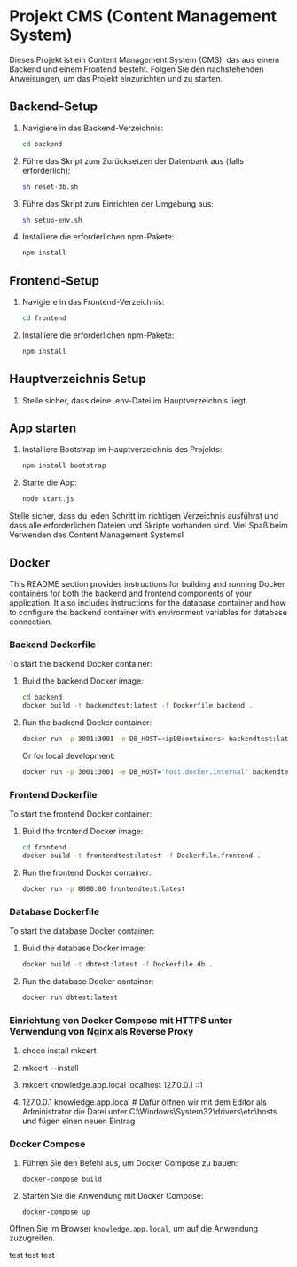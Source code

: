 # Projekt CMS (Content Management System)

Dieses Projekt ist ein Content Management System (CMS), das aus einem Backend und einem Frontend besteht. Folgen Sie den nachstehenden Anweisungen, um das Projekt einzurichten und zu starten.

## Backend-Setup

1. Navigiere in das Backend-Verzeichnis:

    ```bash
    cd backend
    ```

2. Führe das Skript zum Zurücksetzen der Datenbank aus (falls erforderlich):

    ```bash
    sh reset-db.sh
    ```

3. Führe das Skript zum Einrichten der Umgebung aus:

    ```bash
    sh setup-env.sh
    ```

4. Installiere die erforderlichen npm-Pakete:

    ```bash
    npm install
    ```

## Frontend-Setup

1. Navigiere in das Frontend-Verzeichnis:

    ```bash
    cd frontend
    ```

2. Installiere die erforderlichen npm-Pakete:

    ```bash
    npm install
    ```

## Hauptverzeichnis Setup

1. Stelle sicher, dass deine .env-Datei im Hauptverzeichnis liegt.

## App starten

1. Installiere Bootstrap im Hauptverzeichnis des Projekts:

    ```bash
    npm install bootstrap
    ```

2. Starte die App:

    ```bash
    node start.js
    ```

Stelle sicher, dass du jeden Schritt im richtigen Verzeichnis ausführst und dass alle erforderlichen Dateien und Skripte vorhanden sind. Viel Spaß beim Verwenden des Content Management Systems!


## Docker

This README section provides instructions for building and running Docker containers for both the backend and frontend components of your application. It also includes instructions for the database container and how to configure the backend container with environment variables for database connection.

### Backend Dockerfile

To start the backend Docker container:

1. Build the backend Docker image:

    ```bash
    cd backend
    docker build -t backendtest:latest -f Dockerfile.backend .
    ```

2. Run the backend Docker container:

    ```bash
    docker run -p 3001:3001 -e DB_HOST=<ipDBcontainers> backendtest:latest
    ```

   Or for local development:

    ```bash
    docker run -p 3001:3001 -e DB_HOST="host.docker.internal" backendtest:latest
    ```

### Frontend Dockerfile

To start the frontend Docker container:

1. Build the frontend Docker image:

    ```bash
    cd frontend
    docker build -t frontendtest:latest -f Dockerfile.frontend .
    ```

2. Run the frontend Docker container:

    ```bash
    docker run -p 8080:80 frontendtest:latest
    ```

### Database Dockerfile

To start the database Docker container:

1. Build the database Docker image:

    ```bash
    docker build -t dbtest:latest -f Dockerfile.db .
    ```

2. Run the database Docker container:

    ```bash
    docker run dbtest:latest
    ```

### Einrichtung von Docker Compose mit HTTPS unter Verwendung von Nginx als Reverse Proxy


1. choco install mkcert

2. mkcert --install

3. mkcert knowledge.app.local localhost 127.0.0.1 ::1

4. 127.0.0.1 knowledge.app.local  # Dafür öffnen wir mit dem Editor als Administrator die Datei unter C:\Windows\System32\drivers\etc\hosts und fügen einen neuen Eintrag

 
### Docker Compose

1. Führen Sie den Befehl aus, um Docker Compose zu bauen:

    ```
    docker-compose build
    ```

2. Starten Sie die Anwendung mit Docker Compose:

    ```
    docker-compose up
    ```

Öffnen Sie im Browser `knowledge.app.local`, um auf die Anwendung zuzugreifen.

   test test test